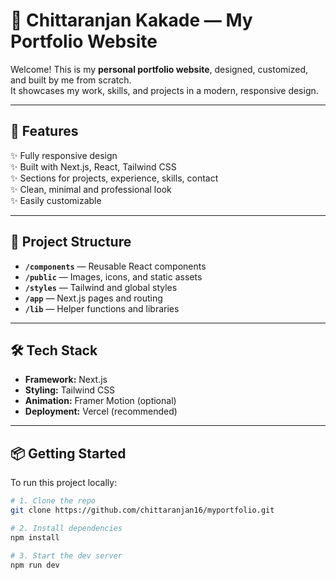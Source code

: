 # 💼 Chittaranjan Kakade — My Portfolio Website

Welcome! This is my **personal portfolio website**, designed, customized, and built by me from scratch.  
It showcases my work, skills, and projects in a modern, responsive design.

---

## 🚀 Features

✨ Fully responsive design  
✨ Built with Next.js, React, Tailwind CSS  
✨ Sections for projects, experience, skills, contact  
✨ Clean, minimal and professional look  
✨ Easily customizable

---

## 📂 Project Structure

- **`/components`** — Reusable React components  
- **`/public`** — Images, icons, and static assets  
- **`/styles`** — Tailwind and global styles  
- **`/app`** — Next.js pages and routing  
- **`/lib`** — Helper functions and libraries

---

## 🛠️ Tech Stack

- **Framework:** Next.js  
- **Styling:** Tailwind CSS  
- **Animation:** Framer Motion (optional)  
- **Deployment:** Vercel (recommended)

---

## 📦 Getting Started

To run this project locally:

```bash
# 1. Clone the repo
git clone https://github.com/chittaranjan16/myportfolio.git

# 2. Install dependencies
npm install

# 3. Start the dev server
npm run dev
